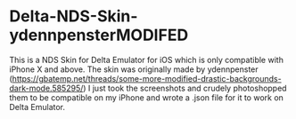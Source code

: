 # Delta-NDS-Skin-ydennpensterMODIFED

This is a NDS Skin for Delta Emulator for iOS which is only compatible with iPhone X and above.
The skin was originally made by ydennpenster (https://gbatemp.net/threads/some-more-modified-drastic-backgrounds-dark-mode.585295/)
I just took the screenshots and crudely photoshopped them to be compatible on my iPhone and wrote a .json file for it to work on Delta Emulator.
